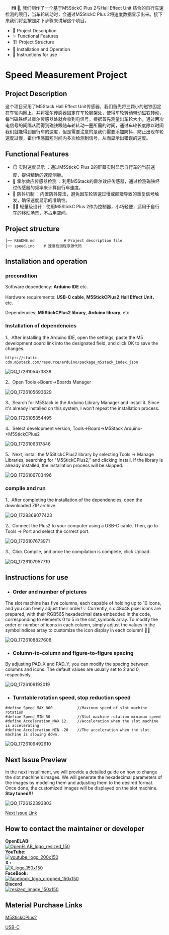 
&nbsp;&nbsp;&nbsp;&nbsp;&nbsp;__Hi__ 👋, 我们制作了一个基于M5StickC Plus 2与Hall Effect Unit 结合的自行车速检测的项目，当车轮转动时，会通过M5StickC Plus 2将速度数据显示出来。接下来我们将会按照如下步骤来讲解这个项目。
- 📝 Project Description
- ✨ Functional Features
- 🏗 Project Structure
- 🚀 Installation and Operation
- 🔧 Instructions for use
# Speed Measurement Project
## Project Description
这个项目采用了M5Stack Hall Effect Unit传感器，我们首先将三颗小的磁铁固定在车轮内圈上，并将霍尔传感器固定在车轮钢架处，使得车轮转动带动磁铁转动，每当磁铁经过霍尔传感器处就会收到电信号，根据首先测量出车轮大小，通过两次电信号的间隔从而得到磁铁跟随车轮转动一圈所需的时间，通过车轮长度除以时间我们就能得到自行车的速度，但是需要注意的是我们需要添加防抖，防止出现车轮速度过慢，霍尔传感器短时间内多次检测到信号，从而显示出错误的速度。

## Functional Features
- ⏱️ 实时速度显示 ：通过M5StickC Plus 2的屏幕实时显示自行车的当前速度，提供精确的速度测量。
- 🧲 霍尔效应传感器检测 ：利用M5Stack的霍尔效应传感器，通过检测磁铁经过传感器的频率来计算自行车速度。
- 🚫 防抖机制 ：内置防抖算法，避免因车轮转速过慢或颠簸导致的重复信号触发，确保速度显示的准确性。
- 🚴‍♂️ 轻量级设计：使用M5StickC Plus 2作为控制器，小巧轻便，适用于自行车的移动场景，不占用空间。
## Project structure
``` 
│── README.md             # Project description file
│── speed.ino    # 速度检测程序源代码
```
## Installation and operation

### precondition
Software dependency: __Arduino IDE__ etc.  

Hardware requirements: __USB-C cable__, __M5StickCPlus2__,__Hall Effect Unit__， etc.  

Dependencies: __M5StickCPlus2 library__, __Arduino library__, etc.  
### Installation of dependencies
1、After installing the Arduino IDE, open the settings, paste the M5 development board link into the designated field, and click OK to save the changes.
```
https://static-cdn.m5stack.com/resource/arduino/package_m5stack_index.json
```
![QQ_1726105473838](https://github.com/user-attachments/assets/367bd060-13ab-4eda-9a43-13fbc0250580)  
  
2、Open Tools->Board->Boards Manager

![QQ_1726105693629](https://github.com/user-attachments/assets/e70b4f19-c21a-4ea5-80e2-4d150b54a35f)  
  
3、Search for M5Stack in the Arduino Library Manager and install it. Since it's already installed on this system, I won’t repeat the installation process.

![QQ_1726105854495](https://github.com/user-attachments/assets/11b18b6c-c8db-4ea4-b209-d22dd26eebbe) 

4、Select development version, Tools->Board->M5Stack Arduino->M5StickCPlus2 

![QQ_1726106317846](https://github.com/user-attachments/assets/203d874b-f316-4ae7-827b-2e01493ce08d)


5、Next, install the M5StickCPlus2 library by selecting Tools -> Manage Libraries, searching for "M5StickCPlus2," and clicking Install. If the library is already installed, the installation process will be skipped.

![QQ_1726106703496](https://github.com/user-attachments/assets/312bc9e1-521c-479e-831a-a3c22e45a6ec)  

### compile and run
1、After completing the installation of the dependencies, open the downloaded ZIP archive.

![QQ_1728369077423](https://github.com/user-attachments/assets/c5a627bb-d95d-43a0-9e1e-1440b4646487)


2、Connect the Plus2 to your computer using a USB-C cable. Then, go to Tools -> Port and select the correct port.

![QQ_1726107673971](https://github.com/user-attachments/assets/17f0392a-b753-4aba-946c-ede75ba9092f)  

3、Click Compile, and once the compilation is complete, click Upload.

![QQ_1726107957719](https://github.com/user-attachments/assets/c1f953ad-5355-44e8-af0c-ac5da7542aa6)  

## Instructions for use
- ### Order and number of pictures
The slot machine has five columns, each capable of holding up to 10 icons, and you can freely adjust their order! 💡 Currently, six 48x48 pixel icons are prepared, with their RGB565 hexadecimal data embedded in the code, corresponding to elements 0 to 5 in the slot_symbols array. To modify the order or number of icons in each column, simply adjust the values in the symbolIndices array to customize the icon display in each column! 🔧🎨 

![QQ_1726108827608](https://github.com/user-attachments/assets/45b5878d-3624-47b5-a671-fc40937d1898)

- ### Column-to-column and figure-to-figure spacing
By adjusting PAD_X and PAD_Y, you can modify the spacing between columns and icons. The default values are usually set to 2 and 0, respectively.

![QQ_1726109192019](https://github.com/user-attachments/assets/3e14c412-8342-486d-ba00-b6a0f4d357ac)

- ### Turntable rotation speed, stop reduction speed
```
#define Speed_MAX 800           //Maximum speed of slot machine rotation
#define Speed_MIN 50            //Slot machine rotation minimum speed
#define Acceleration_MAX 12     //Acceleration when the slot machine is accelerating
#define Acceleration_MIN -20    //The acceleration when the slot machine is slowing down.
```
  ![QQ_1726109492610](https://github.com/user-attachments/assets/aaa6b4a0-79b1-491a-8dbd-ca76cc8c1eee)

## Next Issue Preview
In the next installment, we will provide a detailed guide on how to change the slot machine's images. We will generate the hexadecimal parameters of the images by modeling them and adjusting them to the desired format. Once done, the customized images will be displayed on the slot machine. __Stay tuned!!!__

![QQ_1726122393803](https://github.com/user-attachments/assets/71507de5-dad0-4688-84bf-56cc25878e35)  

[Next Issue Link](https://github.com/OpenELAB/OpenELAB-M5StickCPlus2-Slot-2.git)  

## How to contact the maintainer or developer
__OpenELAB:__   
[![OpenELAB_logo_resized_150](https://github.com/user-attachments/assets/5d3de375-359c-46a3-96bb-aaa211c6c636)](https://openelab.io)  
__YouTube:__  
[![youtube_logo_200x150](https://github.com/user-attachments/assets/d2365e7f-4ffe-4124-bf62-21eba19a71e4)](https://www.youtube.com/@OpenELAB)  
__X :__  
[![X_logo_150x150](https://github.com/user-attachments/assets/4ad5095f-2573-4791-9360-b355530093bf)](https://twitter.com/openelabio)  
__FaceBook:__  
[![facebook_logo_cropped_150x150](https://github.com/user-attachments/assets/52f2dc9a-a564-49a5-b72e-30eafbbc281f)](https://www.facebook.com/profile.php?id=61559154729457)  
__Discord__  
[![resized_image_150x150](https://github.com/user-attachments/assets/93ecd098-3391-45bb-9d80-b166c197a475)](https://discord.gg/VQspWyck)

## Material Purchase Links
[M5StickCPlus2](https://openelab.io/products/m5stickcplus2?_pos=2&_sid=d60b08054&_ss=r)  

[USB-C](https://openelab.io/products/usb-a-to-usb-type-c-cable-white?_pos=2&_psq=USB-C&_ss=e&_v=1.0)

